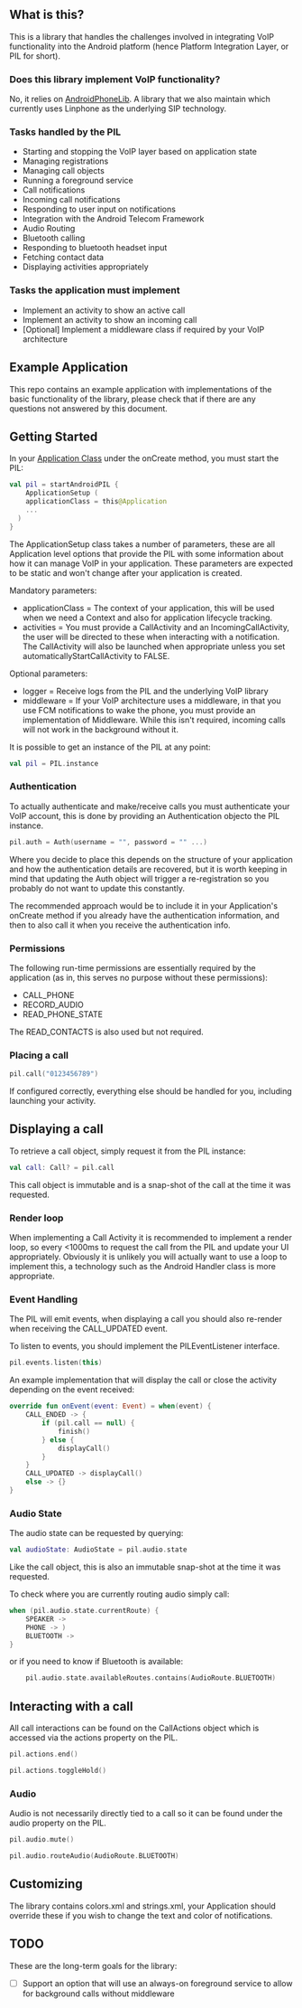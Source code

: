 ## What is this?

This is a library that handles the challenges involved in integrating VoIP functionality into the Android platform (hence Platform Integration Layer, or PIL for short).

### Does this library implement VoIP functionality?

No, it relies on [AndroidPhoneLib](https://github.com/open-voip-alliance/AndroidPhoneLib). A library that we also maintain which currently uses Linphone as the underlying SIP technology.

### Tasks handled by the PIL

- Starting and stopping the VoIP layer based on application state
- Managing registrations
- Managing call objects
- Running a foreground service
- Call notifications
- Incoming call notifications
- Responding to user input on notifications
- Integration with the Android Telecom Framework
- Audio Routing
- Bluetooth calling
- Responding to bluetooth headset input
- Fetching contact data
- Displaying activities appropriately

### Tasks the application must implement

- Implement an activity to show an active call
- Implement an activity to show an incoming call
- [Optional] Implement a middleware class if required by your VoIP architecture

## Example Application

This repo contains an example application with implementations of the basic functionality of the library, please check that if there are any questions not answered by this document.

## Getting Started

In your [Application Class](https://developer.android.com/reference/android/app/Application) under the onCreate method, you must start the PIL:

```kotlin
val pil = startAndroidPIL {
	ApplicationSetup (
  	applicationClass = this@Application
    ...
  )
}
```

The ApplicationSetup class takes a number of parameters, these are all Application level options that provide the PIL with some information about how it can manage VoIP in your application. These parameters are expected to be static and won't change after your application is created.

Mandatory parameters:

- applicationClass = The context of your application, this will be used when we need a Context and also for application lifecycle tracking.
- activities = You must provide a CallActivity and an IncomingCallActivity, the user will be directed to these when interacting with a notification. The CallActivity will also be launched when appropriate unless you set automaticallyStartCallActivity to FALSE.

Optional parameters:

- logger = Receive logs from the PIL and the underlying VoIP library
- middleware = If your VoIP architecture uses a middleware, in that you use FCM notifications to wake the phone, you must provide an implementation of Middleware. While this isn't required, incoming calls will not work in the background without it.

It is possible to get an instance of the PIL at any point:

```kotlin
val pil = PIL.instance
```

### Authentication

To actually authenticate and make/receive calls you must authenticate your VoIP account, this is done by providing an Authentication objecto the PIL instance. 

```kotlin
pil.auth = Auth(username = "", password = "" ...)
```

Where you decide to place this depends on the structure of your application and how the authentication details are recovered, but it is worth keeping in mind that updating the Auth object will trigger a re-registration so you probably do not want to update this constantly.

The recommended approach would be to include it in your Application's onCreate method if you already have the authentication information, and then to also call it when you receive the authentication info.

### Permissions

The following run-time permissions are essentially required by the application (as in, this serves no purpose without these permissions):

- CALL_PHONE
- RECORD_AUDIO
- READ_PHONE_STATE

The READ_CONTACTS is also used but not required.

### Placing a call

```kotlin
pil.call("0123456789")
```

If configured correctly, everything else should be handled for you, including launching your activity.

## Displaying a call

To retrieve a call object, simply request it from the PIL instance:

```kotlin
val call: Call? = pil.call
```

This call object is immutable and is a snap-shot of the call at the time it was requested.

### Render loop

When implementing a Call Activity it is recommended to implement a render loop, so every <1000ms to request the call from the PIL and update your UI appropriately. Obviously it is unlikely you will actually want to use a loop to implement this, a technology such as the Android Handler class is more appropriate.

### Event Handling

The PIL will emit events, when displaying a call you should also re-render when receiving the CALL_UPDATED event.

To listen to events, you should implement the PILEventListener interface.

```kotlin
pil.events.listen(this)
```

An example implementation that will display the call or close the activity depending on the event received:

```kotlin
override fun onEvent(event: Event) = when(event) {
	CALL_ENDED -> {
		if (pil.call == null) {
			finish()
		} else {
			displayCall()
		}
	}
	CALL_UPDATED -> displayCall()
	else -> {}
}
```

### Audio State

The audio state can be requested by querying:

```kotlin
val audioState: AudioState = pil.audio.state
```

Like the call object, this is also an immutable snap-shot at the time it was requested.

To check where you are currently routing audio simply call:

```kotlin
when (pil.audio.state.currentRoute) {
	SPEAKER -> 
	PHONE -> )
	BLUETOOTH -> 
}
```

or if you need to know if Bluetooth is available:

```kotlin
	pil.audio.state.availableRoutes.contains(AudioRoute.BLUETOOTH)
```

## Interacting with a call

All call interactions can be found on the CallActions object which is accessed via the actions property on the PIL.

```kotlin
pil.actions.end()
```

```kotlin
pil.actions.toggleHold()
```

###  Audio

Audio is not necessarily directly tied to a call so it can be found under the audio property on the PIL.

```kotlin
pil.audio.mute()
```

```kotlin
pil.audio.routeAudio(AudioRoute.BLUETOOTH)
```

## Customizing

The library contains colors.xml and strings.xml, your Application should override these if you wish to change the text and color of notifications.

## TODO

These are the long-term goals for the library:

- [ ] Support an option that will use an always-on foreground service to allow for background calls without middleware